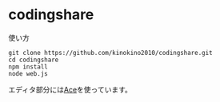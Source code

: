 codingshare
===========

使い方

    git clone https://github.com/kinokino2010/codingshare.git
    cd codingshare
    npm install
    node web.js
    
エディタ部分には[Ace](http://ace.c9.io/)を使っています。
